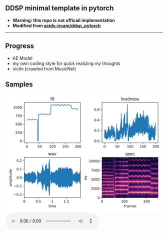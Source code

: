 DDSP minimal template in pytorch
---

* **Warning: this repo is not officail implementation**  
* **Modified from [acids-ircam/ddsp_pytorch](https://github.com/acids-ircam/ddsp_pytorch)**

---

## Progress
* AE Model
* my own coding style for quick realizing my thoughts
* violin (crawled from MusicNet)


## Samples
![](assets/22100_rec.png) 
![](assets/22100_rec.wav) 